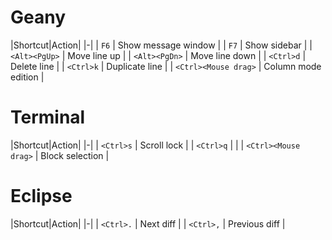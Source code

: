 # Geany
|Shortcut|Action|
|-|
| `F6`						| Show message window |
| `F7`						| Show sidebar |
| `<Alt><PgUp>`				| Move line up |
| `<Alt><PgDn>`				| Move line down |
| `<Ctrl>d`					| Delete line |
| `<Ctrl>k`					| Duplicate line |
| `<Ctrl><Mouse drag>`		| Column mode edition |

# Terminal
|Shortcut|Action|
|-|
| `<Ctrl>s`					| Scroll lock |
| `<Ctrl>q`					| |
| `<Ctrl><Mouse drag>`		| Block selection |

# Eclipse
|Shortcut|Action|
|-|
| `<Ctrl>.`					| Next diff |
| `<Ctrl>,`					| Previous diff |

